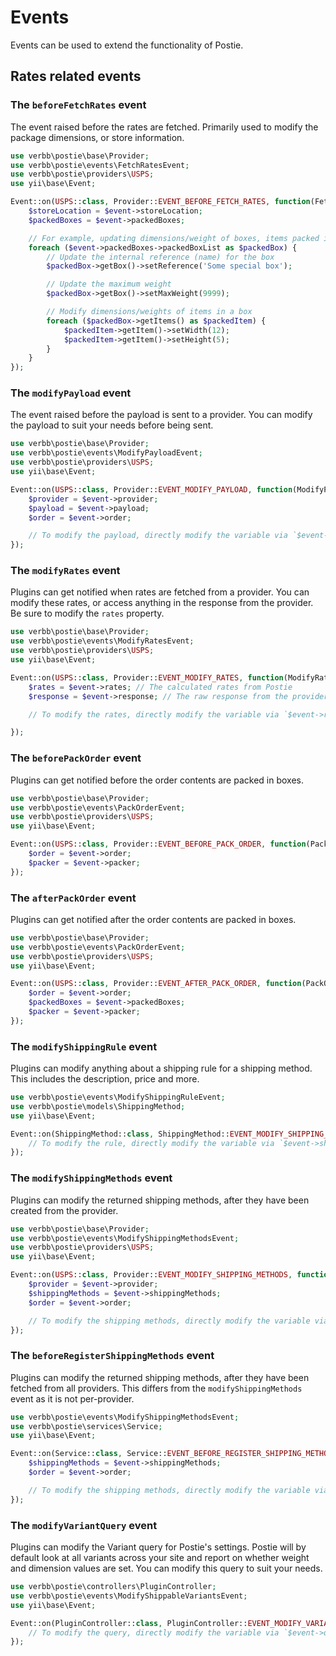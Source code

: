 # Events
Events can be used to extend the functionality of Postie.

## Rates related events

### The `beforeFetchRates` event
The event raised before the rates are fetched. Primarily used to modify the package dimensions, or store information.

```php
use verbb\postie\base\Provider;
use verbb\postie\events\FetchRatesEvent;
use verbb\postie\providers\USPS;
use yii\base\Event;

Event::on(USPS::class, Provider::EVENT_BEFORE_FETCH_RATES, function(FetchRatesEvent $event) {
    $storeLocation = $event->storeLocation;
    $packedBoxes = $event->packedBoxes;

    // For example, updating dimensions/weight of boxes, items packed into boxes, and more
    foreach ($event->packedBoxes->packedBoxList as $packedBox) {
        // Update the internal reference (name) for the box
        $packedBox->getBox()->setReference('Some special box');

        // Update the maximum weight
        $packedBox->getBox()->setMaxWeight(9999);

        // Modify dimensions/weights of items in a box
        foreach ($packedBox->getItems() as $packedItem) {
            $packedItem->getItem()->setWidth(12);
            $packedItem->getItem()->setHeight(5);
        }
    }
});
```

### The `modifyPayload` event
The event raised before the payload is sent to a provider. You can modify the payload to suit your needs before being sent.

```php
use verbb\postie\base\Provider;
use verbb\postie\events\ModifyPayloadEvent;
use verbb\postie\providers\USPS;
use yii\base\Event;

Event::on(USPS::class, Provider::EVENT_MODIFY_PAYLOAD, function(ModifyPayloadEvent $event) {
    $provider = $event->provider;
    $payload = $event->payload;
    $order = $event->order;

    // To modify the payload, directly modify the variable via `$event->payload = ...`
});
```

### The `modifyRates` event
Plugins can get notified when rates are fetched from a provider. You can modify these rates, or access anything in the response from the provider. Be sure to modify the `rates` property.

```php
use verbb\postie\base\Provider;
use verbb\postie\events\ModifyRatesEvent;
use verbb\postie\providers\USPS;
use yii\base\Event;

Event::on(USPS::class, Provider::EVENT_MODIFY_RATES, function(ModifyRatesEvent $event) {
    $rates = $event->rates; // The calculated rates from Postie
    $response = $event->response; // The raw response from the provider's API

    // To modify the rates, directly modify the variable via `$event->rates = ...`

});
```

### The `beforePackOrder` event
Plugins can get notified before the order contents are packed in boxes.

```php
use verbb\postie\base\Provider;
use verbb\postie\events\PackOrderEvent;
use verbb\postie\providers\USPS;
use yii\base\Event;

Event::on(USPS::class, Provider::EVENT_BEFORE_PACK_ORDER, function(PackOrderEvent $event) {
    $order = $event->order;
    $packer = $event->packer;
});
```

### The `afterPackOrder` event
Plugins can get notified after the order contents are packed in boxes.

```php
use verbb\postie\base\Provider;
use verbb\postie\events\PackOrderEvent;
use verbb\postie\providers\USPS;
use yii\base\Event;

Event::on(USPS::class, Provider::EVENT_AFTER_PACK_ORDER, function(PackOrderEvent $event) {
    $order = $event->order;
    $packedBoxes = $event->packedBoxes;
    $packer = $event->packer;
});
```

### The `modifyShippingRule` event
Plugins can modify anything about a shipping rule for a shipping method. This includes the description, price and more.

```php
use verbb\postie\events\ModifyShippingRuleEvent;
use verbb\postie\models\ShippingMethod;
use yii\base\Event;

Event::on(ShippingMethod::class, ShippingMethod::EVENT_MODIFY_SHIPPING_RULE, function(ModifyShippingRuleEvent $event) {
    // To modify the rule, directly modify the variable via `$event->shippingRule = ...`
});
```

### The `modifyShippingMethods` event
Plugins can modify the returned shipping methods, after they have been created from the provider.

```php
use verbb\postie\base\Provider;
use verbb\postie\events\ModifyShippingMethodsEvent;
use verbb\postie\providers\USPS;
use yii\base\Event;

Event::on(USPS::class, Provider::EVENT_MODIFY_SHIPPING_METHODS, function(ModifyShippingMethodsEvent $event) {
    $provider = $event->provider;
    $shippingMethods = $event->shippingMethods;
    $order = $event->order;

    // To modify the shipping methods, directly modify the variable via `$event->shippingMethods = ...`
});
```

### The `beforeRegisterShippingMethods` event
Plugins can modify the returned shipping methods, after they have been fetched from all providers. This differs from the `modifyShippingMethods` event as it is not per-provider.

```php
use verbb\postie\events\ModifyShippingMethodsEvent;
use verbb\postie\services\Service;
use yii\base\Event;

Event::on(Service::class, Service::EVENT_BEFORE_REGISTER_SHIPPING_METHODS, function(ModifyShippingMethodsEvent $event) {
    $shippingMethods = $event->shippingMethods;
    $order = $event->order;

    // To modify the shipping methods, directly modify the variable via `$event->shippingMethods = ...`
});
```

### The `modifyVariantQuery` event
Plugins can modify the Variant query for Postie's settings. Postie will by default look at all variants across your site and report on whether weight and dimension values are set. You can modify this query to suit your needs.

```php
use verbb\postie\controllers\PluginController;
use verbb\postie\events\ModifyShippableVariantsEvent;
use yii\base\Event;

Event::on(PluginController::class, PluginController::EVENT_MODIFY_VARIANT_QUERY, function(ModifyShippableVariantsEvent $event) {
    // To modify the query, directly modify the variable via `$event->query = ...`
});
```
